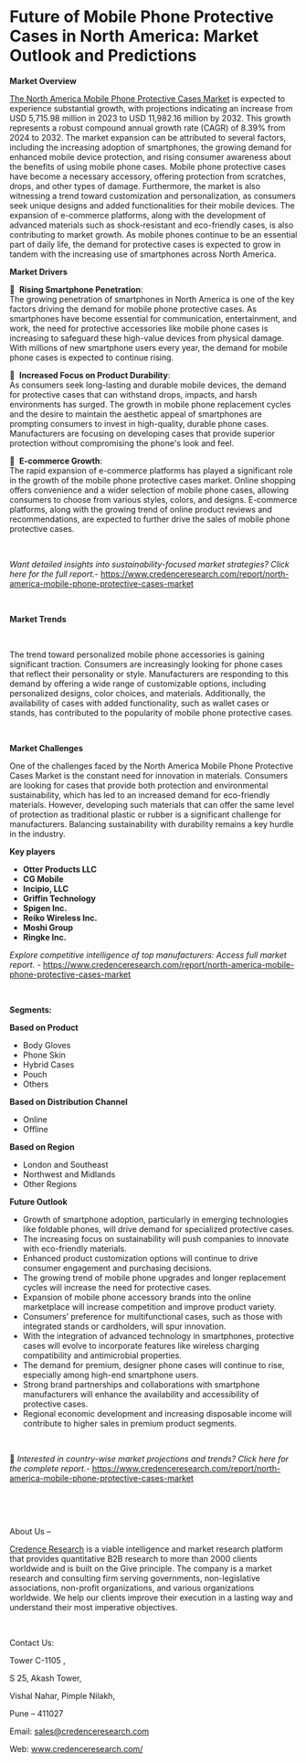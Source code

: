 # Future of Mobile Phone Protective Cases in North America: Market Outlook and Predictions


<p><strong>Market Overview</strong></p>
<p><a href="https://www.credenceresearch.com/report/north-america-mobile-phone-protective-cases-market">The North America Mobile Phone Protective Cases Market</a> is expected to experience substantial growth, with projections indicating an increase from USD 5,715.98 million in 2023 to USD 11,982.16 million by 2032. This growth represents a robust compound annual growth rate (CAGR) of 8.39% from 2024 to 2032. The market expansion can be attributed to several factors, including the increasing adoption of smartphones, the growing demand for enhanced mobile device protection, and rising consumer awareness about the benefits of using mobile phone cases. Mobile phone protective cases have become a necessary accessory, offering protection from scratches, drops, and other types of damage. Furthermore, the market is also witnessing a trend toward customization and personalization, as consumers seek unique designs and added functionalities for their mobile devices. The expansion of e-commerce platforms, along with the development of advanced materials such as shock-resistant and eco-friendly cases, is also contributing to market growth. As mobile phones continue to be an essential part of daily life, the demand for protective cases is expected to grow in tandem with the increasing use of smartphones across North America.</p>
<p><strong>Market Drivers</strong></p>
<p>&nbsp; <strong>Rising Smartphone Penetration</strong>:<br /> The growing penetration of smartphones in North America is one of the key factors driving the demand for mobile phone protective cases. As smartphones have become essential for communication, entertainment, and work, the need for protective accessories like mobile phone cases is increasing to safeguard these high-value devices from physical damage. With millions of new smartphone users every year, the demand for mobile phone cases is expected to continue rising.</p>
<p>&nbsp; <strong>Increased Focus on Product Durability</strong>:<br /> As consumers seek long-lasting and durable mobile devices, the demand for protective cases that can withstand drops, impacts, and harsh environments has surged. The growth in mobile phone replacement cycles and the desire to maintain the aesthetic appeal of smartphones are prompting consumers to invest in high-quality, durable phone cases. Manufacturers are focusing on developing cases that provide superior protection without compromising the phone's look and feel.</p>
<p>&nbsp; <strong>E-commerce Growth</strong>:<br /> The rapid expansion of e-commerce platforms has played a significant role in the growth of the mobile phone protective cases market. Online shopping offers convenience and a wider selection of mobile phone cases, allowing consumers to choose from various styles, colors, and designs. E-commerce platforms, along with the growing trend of online product reviews and recommendations, are expected to further drive the sales of mobile phone protective cases.</p>
<p><strong>&nbsp;</strong></p>
<p><em>Want detailed insights into sustainability-focused market strategies? Click here for the full report.- </em><a href="https://www.credenceresearch.com/report/north-america-mobile-phone-protective-cases-market">https://www.credenceresearch.com/report/north-america-mobile-phone-protective-cases-market</a></p>
<p>&nbsp;</p>
<p><strong>Market Trends</strong></p>
<p><strong>&nbsp;</strong></p>
<p>The trend toward personalized mobile phone accessories is gaining significant traction. Consumers are increasingly looking for phone cases that reflect their personality or style. Manufacturers are responding to this demand by offering a wide range of customizable options, including personalized designs, color choices, and materials. Additionally, the availability of cases with added functionality, such as wallet cases or stands, has contributed to the popularity of mobile phone protective cases.</p>
<p><strong>&nbsp;</strong></p>
<p><strong>Market Challenges</strong></p>
<p>One of the challenges faced by the North America Mobile Phone Protective Cases Market is the constant need for innovation in materials. Consumers are looking for cases that provide both protection and environmental sustainability, which has led to an increased demand for eco-friendly materials. However, developing such materials that can offer the same level of protection as traditional plastic or rubber is a significant challenge for manufacturers. Balancing sustainability with durability remains a key hurdle in the industry.</p>
<p><strong>Key players</strong></p>
<ul>
<li><strong>Otter Products LLC</strong></li>
<li><strong>CG Mobile</strong></li>
<li><strong>Incipio, LLC</strong></li>
<li><strong>Griffin Technology</strong></li>
<li><strong>Spigen Inc.</strong></li>
<li><strong>Reiko Wireless Inc.</strong></li>
<li><strong>Moshi Group</strong></li>
<li><strong>Ringke Inc.</strong></li>
</ul>
<p><em>Explore competitive intelligence of top manufacturers: Access full market report. - </em><a href="https://www.credenceresearch.com/report/north-america-mobile-phone-protective-cases-market">https://www.credenceresearch.com/report/north-america-mobile-phone-protective-cases-market</a></p>
<p>&nbsp;</p>
<p><strong>Segments:</strong></p>
<p><strong>Based on Product&nbsp;</strong></p>
<ul>
<li>Body Gloves</li>
<li>Phone Skin</li>
<li>Hybrid Cases</li>
<li>Pouch</li>
<li>Others</li>
</ul>
<p><strong>Based on Distribution Channel&nbsp;</strong></p>
<ul>
<li>Online</li>
<li>Offline</li>
</ul>
<p><strong>Based on Region&nbsp;</strong></p>
<ul>
<li>London and Southeast</li>
<li>Northwest and Midlands</li>
<li>Other Regions</li>
</ul>
<p><strong>Future Outlook </strong></p>
<ul>
<li>Growth of smartphone adoption, particularly in emerging technologies like foldable phones, will drive demand for specialized protective cases.</li>
<li>The increasing focus on sustainability will push companies to innovate with eco-friendly materials.</li>
<li>Enhanced product customization options will continue to drive consumer engagement and purchasing decisions.</li>
<li>The growing trend of mobile phone upgrades and longer replacement cycles will increase the need for protective cases.</li>
<li>Expansion of mobile phone accessory brands into the online marketplace will increase competition and improve product variety.</li>
<li>Consumers&rsquo; preference for multifunctional cases, such as those with integrated stands or cardholders, will spur innovation.</li>
<li>With the integration of advanced technology in smartphones, protective cases will evolve to incorporate features like wireless charging compatibility and antimicrobial properties.</li>
<li>The demand for premium, designer phone cases will continue to rise, especially among high-end smartphone users.</li>
<li>Strong brand partnerships and collaborations with smartphone manufacturers will enhance the availability and accessibility of protective cases.</li>
<li>Regional economic development and increasing disposable income will contribute to higher sales in premium product segments.</li>
</ul>
<p>&nbsp;</p>
<p>📌 <em>Interested in country-wise market projections and trends? Click here for the complete report.- </em><a href="https://www.credenceresearch.com/report/north-america-mobile-phone-protective-cases-market">https://www.credenceresearch.com/report/north-america-mobile-phone-protective-cases-market</a></p>
<p>&nbsp;</p>
<p>&nbsp;</p>
<p>About Us &ndash;</p>
<p><a href="https://www.credenceresearch.com/">Credence Research</a> is a viable intelligence and market research platform that provides quantitative B2B research to more than 2000 clients worldwide and is built on the Give principle. The company is a market research and consulting firm serving governments, non-legislative associations, non-profit organizations, and various organizations worldwide. We help our clients improve their execution in a lasting way and understand their most imperative objectives.</p>
<p>&nbsp;</p>
<p>Contact Us:</p>
<p>Tower C-1105 ,</p>
<p>S 25, Akash Tower,</p>
<p>Vishal Nahar, Pimple Nilakh,</p>
<p>Pune &ndash; 411027</p>
<p>Email: <a href="mailto:sales@credenceresearch.com">sales@credenceresearch.com</a></p>
<p>Web: <a href="http://www.credenceresearch.com/">www.credenceresearch.com/</a></p>
